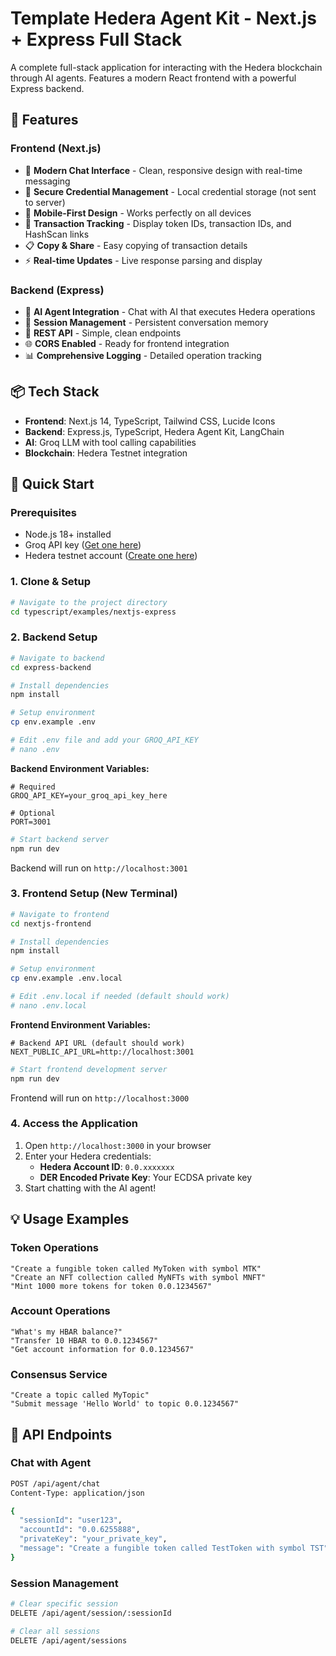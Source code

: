 # Template Hedera Agent Kit - Next.js + Express Full Stack

A complete full-stack application for interacting with the Hedera blockchain through AI agents. Features a modern React frontend with a powerful Express backend.

## 🚀 Features

### **Frontend (Next.js)**
- 🎨 **Modern Chat Interface** - Clean, responsive design with real-time messaging
- 🔐 **Secure Credential Management** - Local credential storage (not sent to server)
- 📱 **Mobile-First Design** - Works perfectly on all devices
- 🔗 **Transaction Tracking** - Display token IDs, transaction IDs, and HashScan links
- 📋 **Copy & Share** - Easy copying of transaction details
- ⚡ **Real-time Updates** - Live response parsing and display

### **Backend (Express)**
- 🤖 **AI Agent Integration** - Chat with AI that executes Hedera operations
- 💾 **Session Management** - Persistent conversation memory
- 🔧 **REST API** - Simple, clean endpoints
- 🌐 **CORS Enabled** - Ready for frontend integration
- 📊 **Comprehensive Logging** - Detailed operation tracking

## 📦 Tech Stack

- **Frontend**: Next.js 14, TypeScript, Tailwind CSS, Lucide Icons
- **Backend**: Express.js, TypeScript, Hedera Agent Kit, LangChain
- **AI**: Groq LLM with tool calling capabilities
- **Blockchain**: Hedera Testnet integration


## 🚀 Quick Start

### **Prerequisites**
- Node.js 18+ installed
- Groq API key ([Get one here](https://console.groq.com/))
- Hedera testnet account ([Create one here](https://portal.hedera.com/register))

### **1. Clone & Setup**
```bash
# Navigate to the project directory
cd typescript/examples/nextjs-express
```

### **2. Backend Setup**
```bash
# Navigate to backend
cd express-backend

# Install dependencies
npm install

# Setup environment
cp env.example .env

# Edit .env file and add your GROQ_API_KEY
# nano .env
```

**Backend Environment Variables:**
```env
# Required
GROQ_API_KEY=your_groq_api_key_here

# Optional
PORT=3001
```

```bash
# Start backend server
npm run dev
```

Backend will run on `http://localhost:3001`

### **3. Frontend Setup (New Terminal)**
```bash
# Navigate to frontend
cd nextjs-frontend

# Install dependencies  
npm install

# Setup environment
cp env.example .env.local

# Edit .env.local if needed (default should work)
# nano .env.local
```

**Frontend Environment Variables:**
```env
# Backend API URL (default should work)
NEXT_PUBLIC_API_URL=http://localhost:3001
```

```bash
# Start frontend development server
npm run dev
```

Frontend will run on `http://localhost:3000`

### **4. Access the Application**
1. Open `http://localhost:3000` in your browser
2. Enter your Hedera credentials:
   - **Hedera Account ID**: `0.0.xxxxxxx`
   - **DER Encoded Private Key**: Your ECDSA private key
3. Start chatting with the AI agent!

## 💡 Usage Examples

### **Token Operations**
```
"Create a fungible token called MyToken with symbol MTK"
"Create an NFT collection called MyNFTs with symbol MNFT"  
"Mint 1000 more tokens for token 0.0.1234567"
```

### **Account Operations**
```
"What's my HBAR balance?"
"Transfer 10 HBAR to 0.0.1234567"
"Get account information for 0.0.1234567"
```

### **Consensus Service**
```
"Create a topic called MyTopic"
"Submit message 'Hello World' to topic 0.0.1234567"
```

## 🔧 API Endpoints

### **Chat with Agent**
```bash
POST /api/agent/chat
Content-Type: application/json

{
  "sessionId": "user123",
  "accountId": "0.0.6255888", 
  "privateKey": "your_private_key",
  "message": "Create a fungible token called TestToken with symbol TST"
}
```

### **Session Management**
```bash
# Clear specific session
DELETE /api/agent/session/:sessionId

# Clear all sessions
DELETE /api/agent/sessions
```

